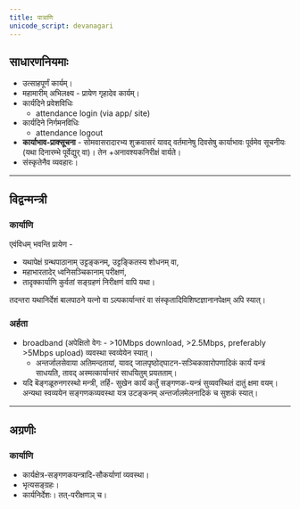 ```yaml
---
title: पात्राणि
unicode_script: devanagari
---
```


## साधारणनियमाः
- उत्साहपूर्णं कार्यम्।
- महामारीम् अभिलक्ष्य - प्रायेण गृहादेव कार्यम्। 
- कार्यदिने प्रवेशविधिः
  - attendance login (via app/ site)
- कार्यदिने निर्गमनविधिः
  - attendance logout
- **कार्याभाव-प्राक्सूचना** - सोमवासरादारभ्य शुक्रवासरं यावद् वर्तमानेषु दिवसेषु कार्याभावः पूर्वमेव सूचनीयः (यथा दिनारम्भे पूर्वेद्युर् वा)। तेन +अनावश्यकनिरीक्षं वार्यते।
- संस्कृतेनैव व्यवहारः।

______________________

## विद्वन्मन्त्री
### कार्याणि
एवंविधम् भवन्ति प्रायेण - 

- यथापेक्षं ग्रन्थपाठानाम् उट्टङ्कनम्, उट्टङ्कितस्य शोधनम् वा, 
- महाभारतादेर् ध्वनिसञ्चिकानाम् परीक्षणं, 
- तादृक्कार्याणि कुर्वतां सङ्ग्रहणं निरीक्षणं वापि यथा। 

तदन्तरा यथानिर्देशं बालपाठने यत्नो वा ऽल्पकार्यान्तरं वा संस्कृतादिविशिष्टज्ञानानपेक्षम् अपि स्यात्।

### अर्हता
- broadband (अपेक्षितो वेगः - >10Mbps download, >2.5Mbps, preferably >5Mbps upload) व्यवस्था स्वव्येयेन स्यात्। 
  - अन्तर्जालसेवाया अतिमन्दतायां, यावद् जालपृष्ठोद्घाटन-सञ्चिकावारोपणादिकं कार्यं यन्त्रं साधयति, तावद् अस्मत्कार्यान्तरं साधयितुम् प्रयतताम्।
- यदि बॆङ्गळूरुनगरस्थो मन्त्री, तर्हि- सुखेन कार्यं कर्तुं सङ्गणक-यन्त्रं सुव्यवस्थितं दातुं क्षमा वयम्। अन्यथा स्वव्ययेन सङ्गणकव्यवस्था यत्र उटङ्कनम् अन्तर्जालमेलनादिकं च सुशकं स्यात्।

______________________

## अग्रणीः
### कार्याणि
- कार्यक्षेत्र-सङ्गणकयन्त्रादि-सौकर्याणां व्यवस्था।
- भृत्यसङ्ग्रहः।
- कार्यनिर्देशः। तत्-परीक्षणञ् च।
